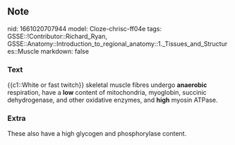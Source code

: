 ## Note
nid: 1661020707944
model: Cloze-chrisc-ff04e
tags: GSSE::!Contributor::Richard_Ryan, GSSE::Anatomy::Introduction_to_regional_anatomy::1._Tissues_and_Structures::Muscle
markdown: false

### Text
<div class='toggle'>
  {{c1::White or fast twitch}} skeletal muscle fibres undergo
  <strong>anaerobic</strong> respiration, have a
  <strong>low</strong> content of mitochondria, myoglobin, succinic
  dehydrogenase, and other oxidative enzymes, and
  <strong>high</strong> myosin ATPase.
</div>

### Extra
<p id="8a01ed70-1fab-41e9-900a-e788dfcf6ec6" class="">These also
have a high glycogen and phosphorylase content.
